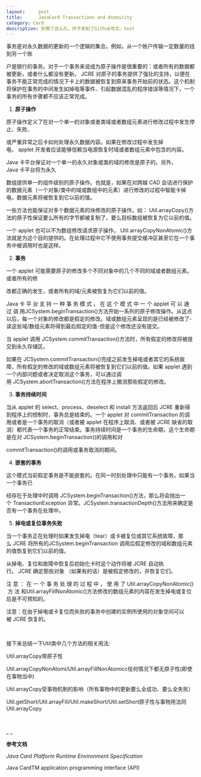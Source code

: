 ```yaml
---
layout:     post
title:      JavaCard Transactions and Atomicity
category: Card
description: 折腾了这么久，终于来到了Github写文。test
---
```

事务是对永久数据的更新的一个逻辑的集合。例如，从一个账户传输一定数量的钱到另一个账

户是银行的事务。对于一个事务来说成为原子操作是很重要的：或者所有的数据都被更新，或者什么都没有更新。 JCRE 对原子的事务提供了强壮的支持，以便在事务不能正常完成的情况下卡上的数据被恢复到原来事务开始前的状态。这个机制将保护在事务的中间发生如掉电等事件、引起数据混乱的程序错误等情况下，一个事务的所有步骤都不应该正常完成。

  1. **原子操作**

原子操作定义了在对一个单一的对象或者类域或者数组元素进行修改过程中发生停止、失败、

或严重异常之后卡如何处理永久数据内容。如果在修改过程中发生掉电， applet 开发者应该能够信赖当电源恢复时域或者数组元素中包含的内容。

Java 卡平台保证对一个单一的永久对象或类的域的修改是原子的。另外，Java 卡平台将为永久

数组提供单一的组件级别的原子操作。也就是，如果在对跨越 CAD 会话进行保护的数据元素（一个对象/类中的域或数组中的元素）进行修改的过程中智能卡掉电，数据元素将被恢复到它以前的值。

一些方法也能保证对多个数据元素的块修改的原子操作。如： Util.arrayCopy()方法的原子性保证要么所有的字节都被复制了，要么目标数组被恢复为它以前的值。

一个 applet 也可以不为数组修改请求原子操作。 Util.arrayCopyNonAtomic()方法就是为这个目的提供的。在处理过程中它不使用事务提交缓冲区甚至它在一个事务中被调用时也是这样。

<ol start="2">
  <li>
    <strong>事务</strong>
  </li>
</ol>

一个 applet 可能需要原子的修改多个不同对象中的几个不同的域或者数组元素。或者所有的修

改都正确的发生，或者所有的域/元素被恢复为它们以前的值。

Java 卡 平 台 支 持 一 种 事 务 模 式 ， 在 这 个 模 式 中 一 个 applet 可 以 通 过 调 用JCSystem.beginTransaction()方法开始一系列的原子修改操作。从这点以后，每一个对象的修改都是假定的修改。域或数组元素呈现的是已经被修改了-读这些域/数组元素将得到最后假定的值-但是这个修改还没有提交。

当 applet 调用 JCSystem.commitTransaction()方法时，所有假定的修改将被提交到永久存储区。

如果在 JCSystem.commitTransaction()完成之前发生掉电或者其它的系统故障，所有假定的修改的域或数组元素将被恢复到它们以前的值。如果 applet 遇到一个内部问题或者决定取消这个事务，可以通过调用 JCSystem.abortTransaction()方法在程序上撤消那些假定的修改。

<ol start="3">
  <li>
    <strong>事务持续时间</strong>
  </li>
</ol>

当从 applet 的 select、process、deselect 和 install 方法返回后 JCRE 重新得到程序上的控制时，事务总是结束的。一个 applet 对 commitTransaction 的调用或者是一个事务的取消（或者被 applet 在程序上取消、或者被 JCRE 缺省的取消）都代表一个事务的正常结束。事务持续时间是一个事务的生命期，这个生命期是在对 JCSystem.beginTransaction()的调用和对

commitTransaction()的调用或事务取消的期间。

<ol start="4">
  <li>
    <strong>嵌套的事务</strong>
  </li>
</ol>

这个模式当前假定事务是不能嵌套的。在同一时刻处理中只能有一个事务。如果当一个事务已

经存在于处理中时调用 JCSystem.beginTransaction()方法，那么将会抛出一个 TransactionException 异常。JCSystem.transactionDepth()方法用来确定是否有一个事务在处理中。

<ol start="5">
  <li>
    <strong>掉电或复位事务失败</strong>
  </li>
</ol>

当一个事务正在处理时如果发生掉电（tear）或卡被复位或其它系统故障，那么 JCRE 将所有的JCSystem.beginTransaction 调用后假定修改的域和数组元素的值恢复到它们以前的值。

从掉电、复位和故障中恢复后初始化卡时这个动作将被 JCRE 自动执行。 JCRE 确定那些对象 （如果有的话）是被假定修改的，并恢复它们。

注 意 ： 在 一 个 事 务 处 理 的 过 程 中 ， 使 用 了 Util.arrayCopyNonAtomic() 方 法 和Util.arrayFillNonAtomic()方法修改的数组元素的内容在发生掉电或复位后是不可预知的。

注意：在由于掉电或卡复位而失败的事务中创建的实例所使用的对象空间可以被 JCRE 恢复的。

&nbsp;

接下来总结一下Util类中几个方法的相关用法:

Util.arrayCopy带原子性

Util.arrayCopyNonAtomi/Util.arrayFillNonAtomicc任何情况下都无原子性(即使在事物当中)

Util.arrayCopy受事物机制的影响（所有事物中的更新要么全成功、要么全失败）

Util.getShort/Util.arrayFill/Util.makeShort/Util.setShort原子性与事物用法同Util.arrayCopy

&nbsp;

_ _

**参考文档**

_Java Card Platform Runtime Environment Specification_

Java CardTM application programming interface (API)
